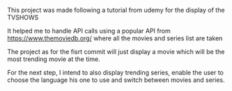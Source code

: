 This project was made following a tutorial from udemy for the display of the TVSHOWS

It helped me to handle API calls using a popular API from https://www.themoviedb.org/ where all the movies and series list are taken

The project as for the fisrt commit will just display a movie which will be the most trending movie at the time.

For the next step, I intend to also display trending series, enable the user to choose the language his one to use and switch between movies and series.
